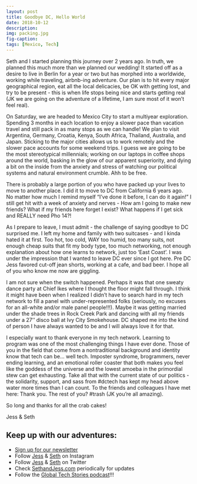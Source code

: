 ```yaml
---
layout: post
title: Goodbye DC, Hello World
date: 2018-10-12
description:
img: packing.jpg 
fig-caption:
tags: [Mexico, Tech]
---
```

Seth and I started planning this journey over 2 years ago. In truth, we planned this much more than we planned our wedding! It started off as a desire to live in Berlin for a year or two but has morphed into a worldwide, working while traveling, airbnb-ing adventure. Our plan is to hit every major geographical region, eat all the local delicacies, be OK with getting lost, and try to be present - this is when life stops being nice and starts getting real (JK we are going on the adventure of a lifetime, I am sure most of it won’t feel real).

On Saturday, we are headed to Mexico City to start a multiyear exploration. Spending 3 months in each location to enjoy a slower pace than vacation travel and still pack in as many stops as we can handle! We plan to visit Argentina, Germany, Croatia, Kenya, South Africa, Thailand, Australia, and Japan. Sticking to the major cities allows us to work remotely and the slower pace accounts for some weekend trips. I guess we are going to be the most stereotypical millennials; working on our laptops in coffee shops around the world, basking in the glow of our apparent superiority, and dying a bit on the inside from the anxiety and stress of watching our political systems and natural environment crumble. Ahh to be free.

There is probably a large portion of you who have packed up your lives to move to another place. I did it to move to DC from California 6 years ago. No matter how much I remind myself “I’ve done it before, I can do it again!” I still get hit with a week of anxiety and nerves - How am I going to make new friends? What if my friends here forget I exist? What happens if I get sick and REALLY need Pho 14?!

As I prepare to leave, I must admit - the challenge of saying goodbye to DC surprised me. I left my home and family with two suitcases - and I kinda hated it at first. Too hot, too cold, WAY too humid, too many suits, not enough cheap suits that fit my body type, too much networking, not enough explanation about how one learns to network, just too ‘East Coast’. I was under the impression that I wanted to leave DC ever since I got here. Pre DC Jess favored cut-off jean shorts, working at a cafe, and bad beer. I hope all of you who know me now are giggling.

I am not sure when the switch happened. Perhaps it was that one sweaty dance party at Chief Ikes where I thought the floor might fall through. I think it might have been when I realized I didn’t have to search hard in my tech network to fill a panel with under-represented folks (seriously, no excuses for an all-white and/or male panel people!!!). Maybe it was getting married under the shade trees in Rock Creek Park and dancing with all my friends under a 27’’ disco ball at Ivy City Smokehouse. DC shaped me into the kind of person I have always wanted to be and I will always love it for that.

I especially want to thank everyone in my tech network. Learning to program was one of the most challenging things I have ever done. Those of you in the field that come from a nontraditional background and identity know that tech can be… well tech. Imposter syndrome, brogrammers, never ending learning, and an emotional roller coaster that both makes you feel like the goddess of the universe and the lowest amoeba in the primordial stew can get exhausting. Take all that with the current state of our politics - the solidarity, support, and sass from #dctech has kept my head above water more times than I can count. To the friends and colleagues I have met here: Thank you. The rest of you? #trash (JK you’re all amazing).

So long and thanks for all the crab cakes!

Jess & Seth

## Keep up with our adventures:

* [Sign up for our newsletter](https://docs.google.com/forms/d/e/1FAIpQLScnBrDvtONUwyLxrKUjltP_7YiWp_fD8gNv2jSXI8kHtNps7g/viewform)
* Follow [Jess](https://www.instagram.com/sirjessthebrave/) & [Seth](https://www.instagram.com/sethpuckett/) on Instagram
* Follow [Jess](https://twitter.com/SirJesstheBrave) & [Seth](https://twitter.com/sethpuckett) on Twitter
* Check [SethandJess.com](http://www.sethandjess.com/) periodically for updates
* Follow the [Global Tech Stories podcast](http://globaltechstories.com/)!!!